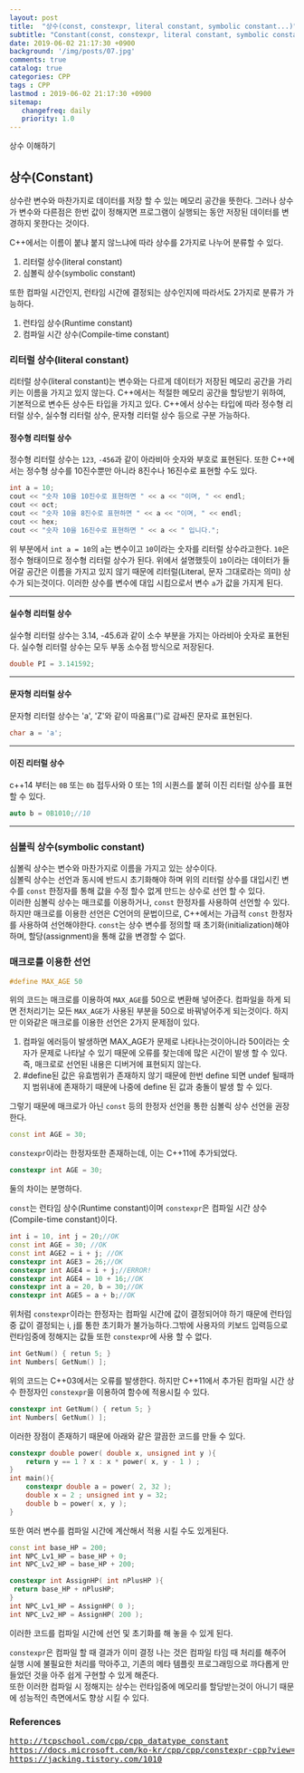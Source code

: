 ```yaml
---
layout: post
title:  "상수(const, constexpr, literal constant, symbolic constant...)"
subtitle: "Constant(const, constexpr, literal constant, symbolic constant...)"
date: 2019-06-02 21:17:30 +0900
background: '/img/posts/07.jpg'
comments: true
catalog: true
categories: CPP
tags : CPP
lastmod : 2019-06-02 21:17:30 +0900
sitemap:
   changefreq: daily
   priority: 1.0
---
```


<div class="contentTitle">
상수 이해하기
</div>

## 상수(Constant)

상수란 변수와 마찬가지로 데이터를 저장 할 수 있는 메모리 공간을 뜻한다.
그러나 상수가 변수와 다른점은 한번 값이 정해지면 프로그램이 실행되는 동안 저장된 데이터를 변경하지 못한다는 것이다.

C++에서는 이름이 붙냐 붙지 않느냐에 따라 상수를 2가지로 나누어 분류할 수 있다.

1. 리터럴 상수(literal constant)
2. 심볼릭 상수(symbolic constant)

또한 컴파일 시간인지, 런타임 시간에 결정되는 상수인지에 따라서도 2가지로 분류가 가능하다.

1. 런타임 상수(Runtime constant)
2. 컴파일 시간 상수(Compile-time constant)

### 리터럴 상수(literal constant)

리터럴 상수(literal constant)는 변수와는 다르게 데이터가 저장된 메모리 공간을 가리키는 이름을 가지고 있지 않는다.
C++에서는 적절한 메모리 공간을 할당받기 위하여, 기본적으로 변수든 상수든 타입을 가지고 있다.
C++에서 상수는 타입에 따라 정수형 리터럴 상수, 실수형 리터럴 상수, 문자형 리터럴 상수 등으로 구분 가능하다.

#### 정수형 리터럴 상수

정수형 리터럴 상수는 `123`, `-456`과 같이 아라비아 숫자와 부호로 표현된다.
또한 C++에서는 정수형 상수를 10진수뿐만 아니라 8진수나 16진수로 표현할 수도 있다.

```cpp
int a = 10;
cout << "숫자 10을 10진수로 표현하면 " << a << "이며, " << endl;
cout << oct;
cout << "숫자 10을 8진수로 표현하면 " << a << "이며, " << endl;
cout << hex;
cout << "숫자 10을 16진수로 표현하면 " << a << " 입니다.";
```

위 부분에서 `int a = 10`의 `a`는 변수이고 `10`이라는 숫자를 리터럴 상수라고한다. `10`은 정수 형태이므로 정수형 리터럴 상수가 된다.
위에서 설명했듯이 `10`이라는 데이터가 들어갈 공간은 이름을 가지고 있지 않기 때문에 리터럴(Literal, 문자 그대로라는 의미) 상수가 되는것이다. 이러한 상수를 변수에 대입 시킴으로서 변수 `a`가 값을 가지게 된다.

---

#### 실수형 리터럴 상수

실수형 리터럴 상수는 3.14, -45.6과 같이 소수 부분을 가지는 아라비아 숫자로 표현된다.
실수형 리터럴 상수는 모두 부동 소수점 방식으로 저장된다.

```cpp
double PI = 3.141592;
```

---

#### 문자형 리터럴 상수

문자형 리터럴 상수는 'a', 'Z'와 같이 따옴표('')로 감싸진 문자로 표현된다.

```cpp
char a = 'a';
```

---

#### 이진 리터럴 상수

c++14 부터는 `0B` 또는 `0b` 접두사와 0 또는 1의 시퀀스를 붙혀 이진 리터럴 상수를 표현 할 수 있다.

```cpp
auto b = 0B1010;//10
```

---

### 심볼릭 상수(symbolic constant)

심볼릭 상수는 변수와 마찬가지로 이름을 가지고 있는 상수이다.  
심볼릭 상수는 선언과 동시에 반드시 초기화해야 하며 위의 리터럴 상수를 대입시킨 변수를 `const` 한정자를 통해 값을 수정 할수 없게 만드는 상수로 선언 할 수 있다.  
이러한 심볼릭 상수는 매크로를 이용하거나, `const` 한정자를 사용하여 선언할 수 있다.  
하지만 매크로를 이용한 선언은 C언어의 문법이므로, C++에서는 가급적 `const` 한정자를 사용하여 선언해야한다.
`const`는 상수 변수를 정의할 때 초기화(initialization)해야 하며, 할당(assignment)을 통해 값을 변경할 수 없다.

### 매크로를 이용한 선언

```cpp
#define MAX_AGE 50
```

위의 코드는 매크로를 이용하여 `MAX_AGE`를 50으로 변환해 넣어준다.
컴파일을 하게 되면 전처리기는 모든 `MAX_AGE`가 사용된 부분을 50으로 바꿔넣어주게 되는것이다. 하지만 이와같은 매크로를 이용한 선언은 2가지 문제점이 있다.

1. 컴파일 에러등이 발생하면 MAX_AGE가 문제로 나타나는것이아니라 50이라는 숫자가 문제로 나타날 수 있기 때문에 오류를 찾는데에 많은 시간이 발생 할 수 있다. 즉, 매크로로 선언된 내용은 디버거에 표현되지 않는다.
2. #define된 값은 유효범위가 존재하지 않기 때문에 한번 define 되면 undef 될때까지 범위내에 존재하기 때문에 나중에 define 된 값과 충돌이 발생 할 수 있다.

그렇기 때문에 매크로가 아닌 `const` 등의 한정자 선언을 통한 심볼릭 상수 선언을 권장한다.

```cpp
const int AGE = 30;
```

`constexpr`이라는 한정자또한 존재하는데, 이는 C++11에 추가되었다.

```cpp
constexpr int AGE = 30;
```

둘의 차이는 분명하다.

`const`는 런타임 상수(Runtime constant)이며 `constexpr`은 컴파일 시간 상수(Compile-time constant)이다.

```cpp
int i = 10, int j = 20;//OK
const int AGE = 30; //OK
const int AGE2 = i + j; //OK
constexpr int AGE3 = 26;//OK
constexpr int AGE4 = i + j;//ERROR!
constexpr int AGE4 = 10 + 16;//OK
constexpr int a = 20, b = 30;//OK
constexpr int AGE5 = a + b;//OK
```
위처럼 `constexpr`이라는 한정자는 컴파일 시간에 값이 결정되어야 하기 때문에 런타임중 값이 결정되는 i, j를 통한 초기화가 불가능하다.그밖에 사용자의 키보드 입력등으로 런타임중에 정해지는 값들 또한 `constexpr`에 사용 할 수 없다.

```cpp
int GetNum() { retun 5; }
int Numbers[ GetNum() ];
```

위의 코드는 C++03에서는 오류를 발생한다. 하지만 C++11에서 추가된 컴파일 시간 상수 한정자인 `constexpr`을 이용하여 함수에 적용시킬 수 있다.

```cpp
constexpr int GetNum() { retun 5; }
int Numbers[ GetNum() ];
```

이러한 장점이 존재하기 때문에 아래와 같은 깔끔한 코드를 만들 수 있다.

```cpp
constexpr double power( double x, unsigned int y ){
    return y == 1 ? x : x * power( x, y - 1 ) ;
}
int main(){
    constexpr double a = power( 2, 32 );
    double x = 2 ; unsigned int y = 32;
    double b = power( x, y );
}
```

또한 여러 변수를 컴파일 시간에 계산해서 적용 시킬 수도 있게된다.

```cpp
const int base_HP = 200;
int NPC_Lv1_HP = base_HP + 0;
int NPC_Lv2_HP = base_HP + 200;
```

```cpp
constexpr int AssignHP( int nPlusHP ){
 return base_HP + nPlusHP;
}
int NPC_Lv1_HP = AssignHP( 0 );
int NPC_Lv2_HP = AssignHP( 200 );
```

이러한 코드를 컴파일 시간에 선언 및 초기화를 해 놓을 수 있게 된다.

`constexpr`은 컴파일 할 때 결과가 이미 결정 나는 것은 컴파일 타임 때 처리를 해주어 실행 시에 불필요한 처리를 막아주고, 기존의 메타 템플릿 프로그래밍으로 까다롭게 만들었던 것을 아주 쉽게 구현할 수 있게 해준다.  
또한 이러한 컴파일 시 정해지는 상수는 런타임중에 메모리를 할당받는것이 아니기 때문에 성능적인 측면에서도 향상 시킬 수 있다.


### References

<pre>
<a href="http://tcpschool.com/cpp/cpp_datatype_constant">http://tcpschool.com/cpp/cpp_datatype_constant</a>
<a href="https://docs.microsoft.com/ko-kr/cpp/cpp/constexpr-cpp?view=vs-2019">https://docs.microsoft.com/ko-kr/cpp/cpp/constexpr-cpp?view=vs-2019</a>
<a href="https://jacking.tistory.com/1010">https://jacking.tistory.com/1010</a>
</pre>

